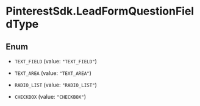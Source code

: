 # PinterestSdk.LeadFormQuestionFieldType

## Enum


* `TEXT_FIELD` (value: `"TEXT_FIELD"`)

* `TEXT_AREA` (value: `"TEXT_AREA"`)

* `RADIO_LIST` (value: `"RADIO_LIST"`)

* `CHECKBOX` (value: `"CHECKBOX"`)


